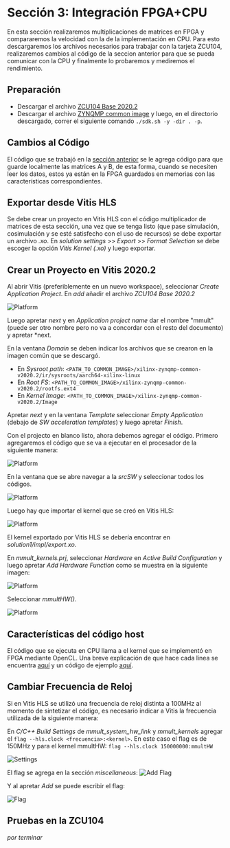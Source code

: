 # Sección 3: Integración FPGA+CPU

En esta sección realizaremos multiplicaciones de matrices en FPGA y compararemos la velocidad con la de la implementación en CPU. Para esto descargaremos los archivos necesarios para trabajar con la tarjeta ZCU104, realizaremos cambios al código de la seccion anterior para que se pueda comunicar con la CPU y finalmente lo probaremos y mediremos el rendimiento.

## Preparación

* Descargar el archivo [ZCU104 Base 2020.2](https://www.xilinx.com/support/download/index.html/content/xilinx/en/downloadNav/embedded-platforms/2020-2.html)
* Descargar el archivo [ ZYNQMP common image](https://www.xilinx.com/support/download/index.html/content/xilinx/en/downloadNav/embedded-platforms/2020-2.html) y luego, en el directorio descargado, correr el siguiente comando `./sdk.sh -y -dir . -p`.

## Cambios al Código

El código que se trabajó en la [sección anterior](../Seccion2/Seccion2.md) se le agrega código para que guarde localmente las matrices A y B, de esta forma, cuando se necesiten leer los datos, estos ya están en la FPGA guardados en memorias con las características correspondientes.

## Exportar desde Vitis HLS

Se debe crear un proyecto en Vitis HLS con el código multiplicador de matrices de esta sección, una vez que se tenga listo (que pase simulación, cosimulación y se esté satisfecho con el uso de recursos) se debe exportar un archivo *.xo*. En *solution settings* >> *Export* >> *Format Selection* se debe escoger la opción *Vitis Kernel (.xo)* y luego exportar. 

## Crear un Proyecto en Vitis 2020.2

Al abrir Vitis (preferiblemente en un nuevo workspace), seleccionar *Create Application Project*. En *add* añadir el archivo *ZCU104 Base 2020.2*

![Platform](./Imagenes/Platform.png)

Luego apretar *next* y en *Application project name* dar el nombre "mmult" (puede ser otro nombre pero no va a concordar con el resto del documento) y apretar *next.

En la ventana *Domain* se deben indicar los archivos que se crearon en la imagen común que se descargó. 
* En *Sysroot path*:  `<PATH_TO_COMMON_IMAGE>/xilinx-zynqmp-common-v2020.2/ir/sysroots/aarch64-xilinx-linux`
* En *Root FS*: `<PATH_TO_COMMON_IMAGE>/xilinx-zynqmp-common-v2020.2/rootfs.ext4`
* En *Kernel Image*: `<PATH_TO_COMMON_IMAGE>/xilinx-zynqmp-common-v2020.2/Image`

Apretar *next* y en la ventana *Template* seleccionar *Empty Application* (debajo de *SW acceleration templates*) y luego apretar *Finish*.


Con el projecto en blanco listo, ahora debemos agregar el código. Primero agregaremos el código que se va a ejecutar en el procesador de la siguiente manera:

![Platform](./Imagenes/ImportSources.png)

En la ventana que se abre navegar a la *srcSW* y seleccionar todos los códigos.

![Platform](./Imagenes/ImportSourcesSW.png)

Luego hay que importar el kernel que se creó en Vitis HLS:

![Platform](./Imagenes/ImportKernel.png)

El kernel exportado por Vitis HLS se debería encontrar en *solution1/impl/export.xo*.

En *mmult_kernels.prj*, seleccionar *Hardware* en *Active Build Configuration* y luego apretar *Add Hardware Function* como se muestra en la siguiente imagen:

![Platform](./Imagenes/SelectKernel.png)

Seleccionar *mmultHW()*.

![Platform](./Imagenes/AddMmultHW.png)




## Características del código host

El código que se ejecuta en CPU llama a el kernel que se implementó en FPGA mediante OpenCL. Una breve explicación de que hace cada linea se encuentra [aquí](https://xilinx.github.io/Vitis-Tutorials/2020-1/docs/my-first-program/host_program.html) y un código de ejemplo [aquí](https://github.com/Xilinx/Vitis-Tutorials/blob/2021.1/Getting_Started/Vitis/example/src/host.cpp).

## Cambiar Frecuencia de Reloj

Si en Vitis HLS se utilizó una frecuencia de reloj distinta a 100MHz al momento de sintetizar el código, es necesario indicar a Vitis la frecuencia utilizada de la siguiente manera:

En *C/C++ Build Settings* de *mmult_system_hw_link* y *mmult_kernels* agregar el `flag --hls.clock <frecuencia>:<kernel>`. En este caso el flag es de 150MHz y para el kernel mmultHW: `flag --hls.clock 150000000:mmultHW`

![Settings](./Imagenes/c++settings.png)

El flag se agrega en la sección *miscellaneous*:
![Add Flag](./Imagenes/addFlag.png)

Y al apretar *Add* se puede escribir el flag:

![Flag](./Imagenes/flag.png)

## Pruebas en la ZCU104

*por terminar*
